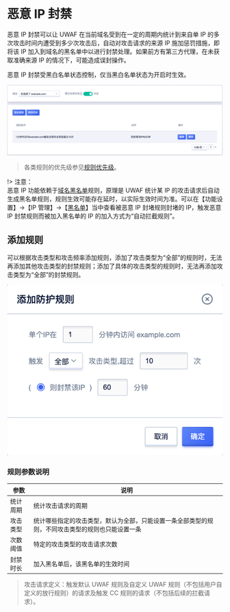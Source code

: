 # 恶意 IP 封禁

恶意 IP 封禁可以让 UWAF 在当前域名受到在一定的周期内统计到来自单 IP 的多次攻击时间内遭受到多少次攻击后，自动对攻击请求的来源 IP 施加惩罚措施，即将该 IP 加入到域名的黑名单中以进行封禁处理。如果前方有第三方代理，在未获取准确来源 IP 的情况下，可能造成误封操作。

恶意 IP 封禁受黑白名单状态控制，仅当黑白名单状态为开启时生效。

![](/images/malicious_ip-get_rule.png)

> 各类规则的优先级参见[规则优先级](/uewaf/features/domain/rule/mode?id=规则优先级)。

!> 注意：  
恶意 IP 功能依赖于[域名黑名单](/uewaf/feature/expand/black_list)规则，原理是 UWAF 统计某 IP 的攻击请求后自动生成黑名单规则，规则生效可能存在延时，以实际生效时间为准。可以在【功能设置】->【IP 管理】->【[黑名单](/uewaf/features/expand/black_list)】当中查看被恶意 IP 封堵规则封堵的 IP，触发恶意 IP 封禁规则而被加入黑名单的 IP 的加入方式为“自动拦截规则”。

## 添加规则

可以根据攻击类型和攻击频率添加规则，添加了攻击类型为“全部”的规则时，无法再添加其他攻击类型的封禁规则；添加了具体的攻击类型的规则时，无法再添加攻击类型为“全部”的封禁规则。

![](/images/malicious_ip-add_rule.png)

### 规则参数说明

| 参数     | 说明                                                                                             |
| -------- | ------------------------------------------------------------------------------------------------ |
| 统计周期 | 统计攻击请求的周期                                                                               |
| 攻击类型 | 统计哪些指定的攻击类型，默认为全部，只能设置一条全部类型的规则，不同攻击类型的规则也只能设置一条 |
| 次数阈值 | 特定的攻击类型的攻击请求次数                                                                     |
| 封禁时长 | 加入黑名单后，该黑名单的生效时间                                                                 |

> 攻击请求定义：触发默认 UWAF 规则及自定义 UWAF 规则（不包括⽤户自定义的放行规则）的请求及触发 CC 规则的请求（不包括后续的拦截请求）。
